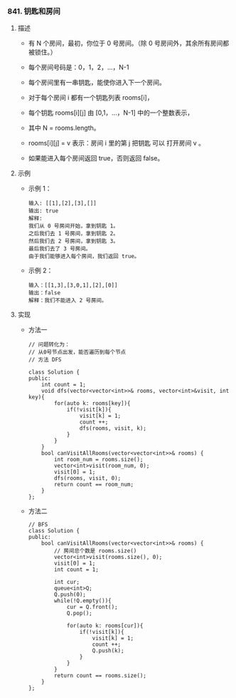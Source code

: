 

### 841. 钥匙和房间
1. 描述
	- 有 N 个房间，最初，你位于 0 号房间。（除 0 号房间外，其余所有房间都被锁住。）
	- 每个房间号码是：0，1，2，...，N-1
	- 每个房间里有一串钥匙，能使你进入下一个房间。

	- 对于每个房间 i 都有一个钥匙列表 rooms[i]，
	- 每个钥匙 rooms[i][j] 由 [0,1，...，N-1] 中的一个整数表示，
	- 其中 N = rooms.length。 
	- rooms[i][j] = v 表示：房间 i 里的第 j 把钥匙 可以 打开房间 v 。

	- 如果能进入每个房间返回 true，否则返回 false。
	
2. 示例
	- 示例 1：
		```
		输入: [[1],[2],[3],[]]
		输出: true
		解释:  
		我们从 0 号房间开始，拿到钥匙 1。
		之后我们去 1 号房间，拿到钥匙 2。
		然后我们去 2 号房间，拿到钥匙 3。
		最后我们去了 3 号房间。
		由于我们能够进入每个房间，我们返回 true。
		```
	- 示例 2：
		```
		输入：[[1,3],[3,0,1],[2],[0]]
		输出：false
		解释：我们不能进入 2 号房间。
		```
3. 实现
	- 方法一	
		```
		// 问题转化为：
		// 从0号节点出发，能否遍历到每个节点
		// 方法 DFS

		class Solution {
		public:
			int count = 1;    
			void dfs(vector<vector<int>>& rooms, vector<int>&visit, int key){        
				for(auto k: rooms[key]){
					if(!visit[k]){
						visit[k] = 1;
						count ++;
						dfs(rooms, visit, k);
					}
				}        
			}
			bool canVisitAllRooms(vector<vector<int>>& rooms) {
				int room_num = rooms.size();
				vector<int>visit(room_num, 0);
				visit[0] = 1;
				dfs(rooms, visit, 0);        
				return count == room_num;
			}
		};
		```
	
	- 方法二
		```		
		// BFS
		class Solution {
		public:
			bool canVisitAllRooms(vector<vector<int>>& rooms) {
				// 房间总个数是 rooms.size()
				vector<int>visit(rooms.size(), 0);
				visit[0] = 1;
				int count = 1;

				int cur;
				queue<int>Q;
				Q.push(0);
				while(!Q.empty()){
					cur = Q.front();
					Q.pop();
					
					for(auto k: rooms[cur]){
						if(!visit[k]){
							visit[k] = 1;
							count ++;
							Q.push(k);
						}                
					}            
				}
				return count == rooms.size();
			}
		};
		```